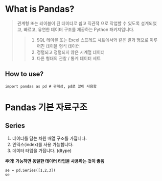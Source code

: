 # What is Pandas?

> 관계형 또는 레이블이 된 데이터로 쉽고 직관적 으로 작업할 수 있도록 설계되었고, 빠르고, 유연한 데이터 구조를 제공하는 Python 패키지입니다.
>> 1. SQL 테이블 또는 Excel 스프레드 시트에서와 같은 열과 행으로 이루어진 테이블 형식 데이터
>> 2. 정렬되고 정렬되지 않은 시계열 데이터
>> 3. 다른 형태의 관찰 / 통계 데이터 세트

## How to use?

```
import pandas as pd # 관례상, pd로 많이 사용함
```

# Pandas 기본 자료구조

## Series

1. 데이터를 담는 차원 배열 구조를 가집니다.
2. 인덱스(index)를 사용 가능합니다.
3. 데이터 타입을 가집니다. (dtype)

**주의! 가능하면 동일한 데이터 타입을 사용하는 것이 좋음**

```
se = pd.Series([1,2,3])
se

```
